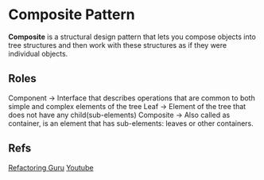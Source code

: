 # **Composite Pattern**

**Composite** is a structural design pattern that lets you compose objects into tree structures and then work with these structures as if they were individual objects.

## Roles
Component -> Interface that describes operations that are common to both simple and complex elements of the tree
Leaf -> Element of the tree that does not have any child(sub-elements)
Composite -> Also called as container, is an element that has sub-elements: leaves or other containers.

## Refs
[Refactoring Guru](https://refactoring.guru/design-patterns/composite)
[Youtube](https://www.youtube.com/watch?v=I0RqHDFQjVY)
